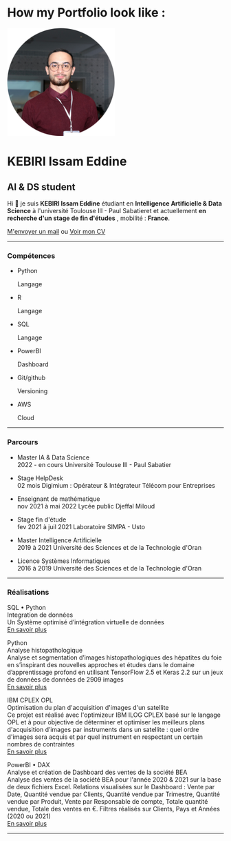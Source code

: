 # How my Portfolio look like :        
  

<img  src="/src/img/Officiel_Photo.png" width="250" height="250">

KEBIRI Issam Eddine
===================

AI & DS student
---------------

Hi 👋 je suis **KEBIRI Issam Eddine** étudiant en **Intelligence Artificielle & Data Science** à l'université Toulouse III - Paul Sabatieret et actuellement **en recherche d'un stage de fin d'études** , mobilité : **France**.

[M'envoyer un mail](mailto:kebiri.isam.dine@gmail.com) ou [Voir mon CV](/src/CV_Kebiri-isam-dine.pdf)

* * *

### Compétences

* Python

    Langage

* R

    Langage

* SQL

    Langage

* PowerBI

    Dashboard

* Git/github

    Versioning

* AWS

    Cloud

* * *

### Parcours

- Master IA & Data Science  
2022 - en cours
Université Toulouse III - Paul Sabatier

- Stage HelpDesk  
02 mois
Digimium : Opérateur & Intégrateur Télécom pour Entreprises

- Enseignant de mathématique  
nov 2021 à mai 2022
Lycée public Djeffal Miloud

- Stage fin d'étude  
fev 2021 à juil 2021
Laboratoire SIMPA - Usto

- Master Intelligence Artificielle  
2019 à 2021
Université des Sciences et de la Technologie d'Oran

- Licence Systèmes Informatiques  
2016 à 2019
Université des Sciences et de la Technologie d'Oran

* * *

### Réalisations

SQL • Python    
Integration de données     
Un Système optimisé d’intégration virtuelle de données       
[En savoir plus](https://github.com/Kebiri-isam-dine/SOIVD-Systeme-optimise-d-integration-virtuelle-de-donnees)       



Python         
Analyse histopathologique        
Analyse et segmentation d’images histopathologiques des hépatites du foie en s’inspirant des nouvelles approches et études dans le domaine d’apprentissage profond en utilisant TensorFlow 2.5 et Keras 2.2 sur un jeux de données de données de 2909 images     
[En savoir plus](https://github.com/Kebiri-isam-dine/UniversityProjects/tree/main/0.%20Projet%20Fin%20d'etude)       

IBM CPLEX OPL         
Optimisation du plan d'acquisition d'images d'un satellite        
Ce projet est réalisé avec l'optimizeur IBM ILOG CPLEX basé sur le langage OPL et à pour objective de déterminer et optimiser les meilleurs plans d'acquisition d’images par instruments dans un satellite : quel ordre d'images sera acquis et par quel instrument en respectant un certain nombres de contraintes        
[En savoir plus](https://github.com/Kebiri-isam-dine/Optimization-of-the-satellite-image-acquisition-plan)      

PowerBI • DAX        
Analyse et création de Dashboard des ventes de la société BEA        
Analyse des ventes de la société BEA pour l'année 2020 & 2021 sur la base de deux fichiers Excel. Relations visualisées sur le Dashboard : Vente par Date, Quantité vendue par Clients, Quantité vendue par Trimestre, Quantité vendue par Produit, Vente par Responsable de compte, Totale quantité vendue, Totale des ventes en €. Filtres réalisés sur Clients, Pays et Années (2020 ou 2021)     
[En savoir plus](https://github.com/Kebiri-isam-dine/Analyse_ventes_BEA)       

* * *

